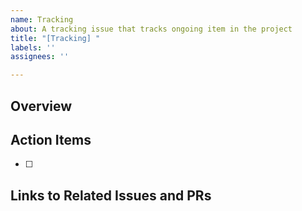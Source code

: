 ```yaml
---
name: Tracking
about: A tracking issue that tracks ongoing item in the project
title: "[Tracking] "
labels: ''
assignees: ''

---
```


<!--

A tracking issue contains a list of action items
that can be executed to complete a feature or fix.

We use tracking issues when we have a clear list of action items
related to feature items as they provide fine-grained
view of action items and provide clarity on what it takes to implement a feature.

When to open a tracking issue: Open a new tracking issue when you have
clear, actionable items (as a rule of thumb, make sure action items
items can be carried through if you are assigned to work on it and
you can provide enough guides to others who plan to work on these actions).
-->


## Overview
<!-- A brief overview of the task  -->



## Action Items
<!-- Please list set of action items to complete -->

- [ ]


## Links to Related Issues and PRs

<!-- Cross link feature requests bug report issues related to the tracking item -->
<!-- When there are new PRs, open up new PRs -->
